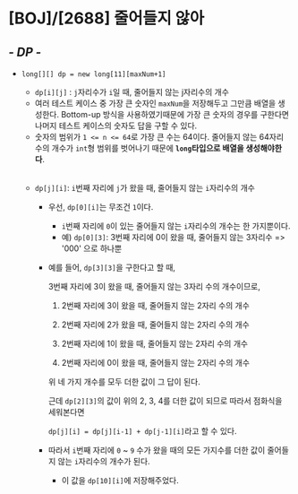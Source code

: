 # [BOJ]/[2688] 줄어들지 않아

## *- DP -*

* `long[][] dp = new long[11][maxNum+1]`

  * `dp[i][j]` : `j`자리수가 `i`일 때, 줄어들지 않는 j자리수의 개수
  * 여러 테스트 케이스 중 가장 큰 숫자인 `maxNum`을 저장해두고 그만큼 배열을 생성한다. Bottom-up 방식을 사용하였기때문에 가장 큰 숫자의 경우를 구한다면 나머지 테스트 케이스의 숫자도 답을 구할 수 있다.
  * 숫자의 범위가 `1 <= n <= 64`로 가장 큰 수는 64이다. 줄어들지 않는 64자리수의 개수가 `int`형 범위를 벗어나기 때문에 **`long`타입으로 배열을 생성해야한다**.

  </br>

  * `dp[j][i]`: `i`번째 자리에 `j`가 왔을 때, 줄어들지 않는 `i`자리수의 개수

    * 우선, `dp[0][i]`는 무조건 `1`이다. 

      * `i`번째 자리에 `0`이 있는 줄어들지 않는 `i`자리수의 개수는 한 가지뿐이다. 
      * 예) `dp[0][3]`: 3번째 자리에 0이 왔을 때, 줄어들지 않는 3자리수 => '000' 으로 하나뿐

    * 예를 들어, `dp[3][3]`을 구한다고 할 때,

      3번째 자리에 3이 왔을 때, 줄어들지 않는 3자리 수의 개수이므로,

      1. 2번째 자리에 3이 왔을 때, 줄어들지 않는 2자리 수의 개수

      2. 2번째 자리에 2가 왔을 때, 줄어들지 않는 2자리 수의 개수

      3. 2번째 자리에 1이 왔을 때, 줄어들지 않는 2자리 수의 개수

      4. 2번째 자리에 0이 왔을 때, 줄어들지 않는 2자리 수의 개수

      위 네 가지 개수를 모두 더한 값이 그 답이 된다.

      근데 `dp[2][3]`의 값이 위의 2, 3, 4를 더한 값이 되므로 따라서 점화식을 세워본다면

      `dp[j][i] = dp[j][i-1] + dp[j-1][i]`라고 할 수 있다.

    * 따라서 `i`번째 자리에 `0` ~ `9` 수가 왔을 때의 모든 가지수를 더한 값이 줄어들지 않는 `i`자리수의 개수가 된다.
      * 이 값을 `dp[10][i]`에 저장해주었다.

